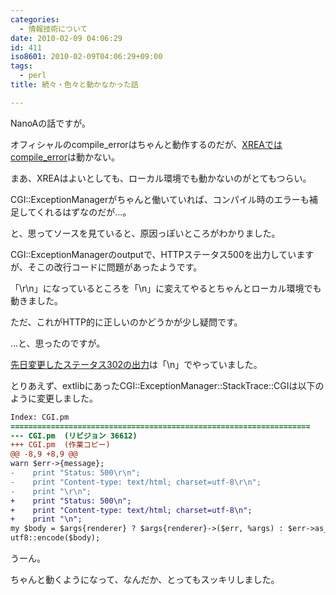 ```yaml
---
categories:
  - 情報技術について
date: 2010-02-09 04:06:29
id: 411
iso8601: 2010-02-09T04:06:29+09:00
tags:
  - perl
title: 続々・色々と動かなかった話

---
```


NanoAの話ですが。

オフィシャルのcompile_errorはちゃんと動作するのだが、<a href="http://www.nishimiyahara.net">XREAではcompile_error</a>は動かない。

まあ、XREAはよいとしても、ローカル環境でも動かないのがとてもつらい。

CGI::ExceptionManagerがちゃんと働いていれば、コンパイル時のエラーも補足してくれるはずなのだが…。

と、思ってソースを見ていると、原因っぽいところがわかりました。</p>

CGI::ExceptionManagerのoutputで、HTTPステータス500を出力していますが、そこの改行コードに問題があったようです。

「&#92;r&#92;n」になっているところを「&#92;n」に変えてやるとちゃんとローカル環境でも動きました。

ただ、これがHTTP的に正しいのかどうかが少し疑問です。

…と、思ったのですが。

<a title="続・色々と動かなかった話" href="http://www.nishimiyahara.net/2010/02/06/000612">先日変更したステータス302の出力</a>は「&#92;n」でやっていました。

とりあえず、extlibにあったCGI::ExceptionManager::StackTrace::CGIは以下のように変更しました。

```diff
Index: CGI.pm
===================================================================
--- CGI.pm  (リビジョン 36612)
+++ CGI.pm  (作業コピー)
@@ -8,9 +8,9 @@
warn $err->{message};
-    print "Status: 500\r\n";
-    print "Content-type: text/html; charset=utf-8\r\n";
-    print "\r\n";
+    print "Status: 500\n";
+    print "Content-type: text/html; charset=utf-8\n";
+    print "\n";
my $body = $args{renderer} ? $args{renderer}->($err, %args) : $err->as_html(%args);
utf8::encode($body);
```

うーん。

ちゃんと動くようになって、なんだか、とってもスッキリしました。
